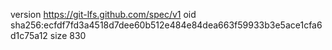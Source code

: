 version https://git-lfs.github.com/spec/v1
oid sha256:ecfdf7fd3a4518d7dee60b512e484e84dea663f59933b3e5ace1cfa6d1c75a12
size 830

